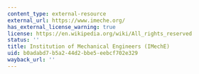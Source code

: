 ```yaml
---
content_type: external-resource
external_url: https://www.imeche.org/
has_external_license_warning: true
license: https://en.wikipedia.org/wiki/All_rights_reserved
status: ''
title: Institution of Mechanical Engineers (IMechE)
uid: b0adabd7-b5a2-44d2-bbe5-eebcf702e329
wayback_url: ''
---
```

